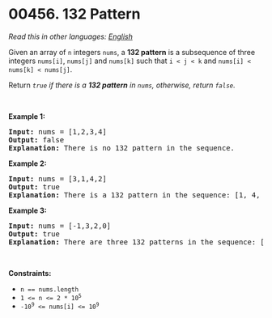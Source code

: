 # 00456. 132 Pattern

  _Read this in other languages:_
    [_English_](README.md)

<p>Given an array&nbsp;of <code>n</code> integers <code>nums</code>, a <strong>132 pattern</strong> is a subsequence of three integers <code>nums[i]</code>, <code>nums[j]</code> and <code>nums[k]</code> such that <code>i &lt; j &lt; k</code> and <code>nums[i] &lt; nums[k] &lt; nums[j]</code>.</p>

<p>Return <em><code>true</code> if there is a <strong>132 pattern</strong> in <code>nums</code>, otherwise, return <code>false</code>.</em></p>

<p>&nbsp;</p>
<p><strong>Example 1:</strong></p>

<pre>
<strong>Input:</strong> nums = [1,2,3,4]
<strong>Output:</strong> false
<strong>Explanation:</strong> There is no 132 pattern in the sequence.
</pre>

<p><strong>Example 2:</strong></p>

<pre>
<strong>Input:</strong> nums = [3,1,4,2]
<strong>Output:</strong> true
<strong>Explanation:</strong> There is a 132 pattern in the sequence: [1, 4, 2].
</pre>

<p><strong>Example 3:</strong></p>

<pre>
<strong>Input:</strong> nums = [-1,3,2,0]
<strong>Output:</strong> true
<strong>Explanation:</strong> There are three 132 patterns in the sequence: [-1, 3, 2], [-1, 3, 0] and [-1, 2, 0].
</pre>

<p>&nbsp;</p>
<p><strong>Constraints:</strong></p>

<ul>
	<li><code>n == nums.length</code></li>
	<li><code>1 &lt;= n &lt;= 2 * 10<sup>5</sup></code></li>
	<li><code>-10<sup>9</sup> &lt;= nums[i] &lt;= 10<sup>9</sup></code></li>
</ul>
